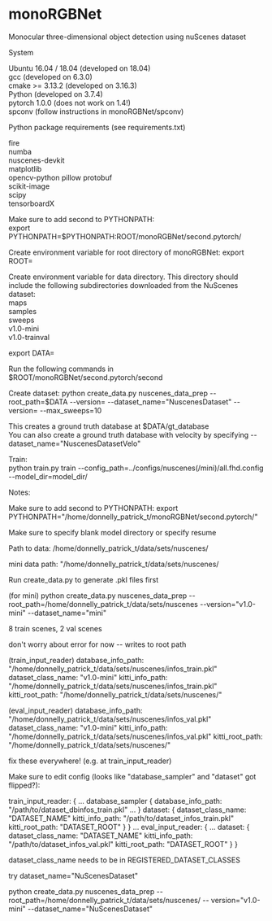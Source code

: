# monoRGBNet
Monocular three-dimensional object detection using nuScenes dataset

System

Ubuntu 16.04 / 18.04 (developed on 18.04)  
gcc (developed on 6.3.0)  
cmake >= 3.13.2 (developed on 3.16.3)  
Python (developed on 3.7.4)  
pytorch 1.0.0 (does not work on 1.4!)  
spconv (follow instructions in monoRGBNet/spconv)  

Python package requirements (see requirements.txt)

fire  
numba  
nuscenes-devkit  
matplotlib  
opencv-python
pillow
protobuf  
scikit-image  
scipy   
tensorboardX  

Make sure to add second to PYTHONPATH:  
export PYTHONPATH=$PYTHONPATH:ROOT/monoRGBNet/second.pytorch/

Create environment variable for root directory of monoRGBNet:
export ROOT=<root directory>
  
Create environment variable for data directory. This directory should include the following subdirectories downloaded from the NuScenes dataset:  
maps  
samples  
sweeps  
v1.0-mini  
v1.0-trainval

export DATA=<data directory>

Run the following commands in $ROOT/monoRGBNet/second.pytorch/second

Create dataset:
python create_data.py nuscenes_data_prep --root_path=$DATA --version=<version> --dataset_name="NuscenesDataset" --version=<version> --max_sweeps=10
  
This creates a ground truth database at $DATA/gt_database  
You can also create a ground truth database with velocity by specifying --dataset_name="NuscenesDatasetVelo"

Train:  
python train.py train --config_path=../configs/nuscenes(/mini)/all.fhd.config --model_dir=model_dir/

Notes:

Make sure to add second to PYTHONPATH:
export PYTHONPATH="/home/donnelly_patrick_t/monoRGBNet/second.pytorch/"

Make sure to specify blank model directory or specify resume

Path to data: /home/donnelly_patrick_t/data/sets/nuscenes/

mini data path: "/home/donnelly_patrick_t/data/sets/nuscenes/

Run create_data.py to generate .pkl files first

(for mini)
python create_data.py nuscenes_data_prep --root_path=/home/donnelly_patrick_t/data/sets/nuscenes --version="v1.0-mini" --dataset_name="mini"

8 train scenes, 2 val scenes

don't worry about error for now -- writes to root path

(train_input_reader)
database_info_path: "/home/donnelly_patrick_t/data/sets/nuscenes/infos_train.pkl"
dataset_class_name: "v1.0-mini"
kitti_info_path: "/home/donnelly_patrick_t/data/sets/nuscenes/infos_train.pkl"
kitti_root_path: "/home/donnelly_patrick_t/data/sets/nuscenes/"

(eval_input_reader)
database_info_path: "/home/donnelly_patrick_t/data/sets/nuscenes/infos_val.pkl"
dataset_class_name: "v1.0-mini"
kitti_info_path: "/home/donnelly_patrick_t/data/sets/nuscenes/infos_val.pkl"
kitti_root_path: "/home/donnelly_patrick_t/data/sets/nuscenes/"

fix these everywhere! (e.g. at train_input_reader)

Make sure to edit config (looks like "database_sampler" and "dataset" got flipped?):

train_input_reader: {
  ...
  database_sampler {
    database_info_path: "/path/to/dataset_dbinfos_train.pkl"
    ...
  }
  dataset: {
    dataset_class_name: "DATASET_NAME"
    kitti_info_path: "/path/to/dataset_infos_train.pkl"
    kitti_root_path: "DATASET_ROOT"
  }
}
...
eval_input_reader: {
  ...
  dataset: {
    dataset_class_name: "DATASET_NAME"
    kitti_info_path: "/path/to/dataset_infos_val.pkl"
    kitti_root_path: "DATASET_ROOT"
  }
}

dataset_class_name needs to be in REGISTERED_DATASET_CLASSES

try dataset_name="NuScenesDataset"

python create_data.py nuscenes_data_prep --root_path=/home/donnelly_patrick_t/data/sets/nuscenes/ --
version="v1.0-mini" --dataset_name="NuScenesDataset"


